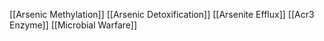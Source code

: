 [[Arsenic Methylation]]
[[Arsenic Detoxification]]
[[Arsenite Efflux]]
[[Acr3 Enzyme]]
[[Microbial Warfare]]
